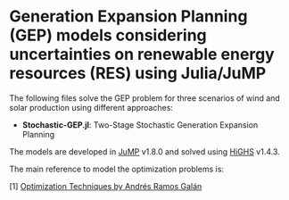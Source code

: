 # Generation Expansion Planning (GEP) models considering uncertainties on renewable energy resources (RES) using Julia/JuMP

The following files solve the GEP problem for three scenarios of wind and solar production using different approaches:

* **Stochastic-GEP.jl**: Two-Stage Stochastic Generation Expansion Planning

The models are developed in [JuMP](https://jump.dev/JuMP.jl/stable/) v1.8.0 and solved using [HiGHS](https://highs.dev/) v1.4.3.

The main reference to model the optimization problems is:

[1] [Optimization Techniques by Andrés Ramos Galán](https://pascua.iit.comillas.edu/aramos/OT.htm)
